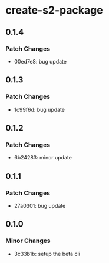 # create-s2-package

## 0.1.4

### Patch Changes

- 00ed7e8: bug update

## 0.1.3

### Patch Changes

- 1c99f6d: bug update

## 0.1.2

### Patch Changes

- 6b24283: minor update

## 0.1.1

### Patch Changes

- 27a0301: bug update

## 0.1.0

### Minor Changes

- 3c33b1b: setup the beta cli
